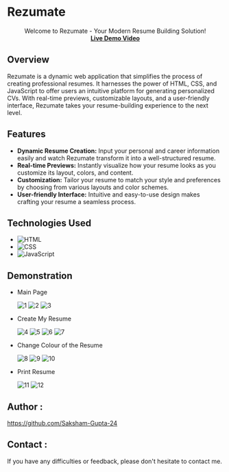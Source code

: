 # Rezumate
<p align="center">
  Welcome to Rezumate - Your Modern Resume Building Solution!
  <br>
 <strong> <a href="https://www.linkedin.com/posts/saksham-gupta24_codeclause-login-authfusion-activity-7098976647072157696-FCVp?utm_source=share&utm_medium=member_desktop">Live Demo Video</a></strong>


## Overview

Rezumate is a dynamic web application that simplifies the process of creating professional resumes. It harnesses the power of HTML, CSS, and JavaScript to offer users an intuitive platform for generating personalized CVs. With real-time previews, customizable layouts, and a user-friendly interface, Rezumate takes your resume-building experience to the next level.

## Features

- **Dynamic Resume Creation:** Input your personal and career information easily and watch Rezumate transform it into a well-structured resume.
- **Real-time Previews:** Instantly visualize how your resume looks as you customize its layout, colors, and content.
- **Customization:** Tailor your resume to match your style and preferences by choosing from various layouts and color schemes.
- **User-friendly Interface:** Intuitive and easy-to-use design makes crafting your resume a seamless process.

## Technologies Used
- ![HTML](https://img.shields.io/badge/HTML-Code-orange?style=flat-square&logo=html5)
- ![CSS](https://img.shields.io/badge/CSS-Styles-blue?style=flat-square&logo=css3)
- ![JavaScript](https://img.shields.io/badge/JavaScript-Logic-yellow?style=flat-square&logo=javascript)


## Demonstration

- Main Page
  
  ![1](https://github.com/Saksham-Gupta-24/Rezumate/assets/114461220/2c3f913d-55a5-4f2a-b4e9-c131620953b7)
  ![2](https://github.com/Saksham-Gupta-24/Rezumate/assets/114461220/ffcc6c16-f515-4a1c-8b13-5236292c660f)
  ![3](https://github.com/Saksham-Gupta-24/Rezumate/assets/114461220/4b609736-c30a-4061-9546-442c50bb88ce)

- Create My Resume
  
  ![4](https://github.com/Saksham-Gupta-24/Rezumate/assets/114461220/038fe7c9-76e8-420f-aa52-cc568dd21276)
  ![5](https://github.com/Saksham-Gupta-24/Rezumate/assets/114461220/8c5516ce-431e-4425-9710-b8266fe3855b)
  ![6](https://github.com/Saksham-Gupta-24/Rezumate/assets/114461220/ff52de50-52d3-4270-8d70-c4e2f7ca151e)
  ![7](https://github.com/Saksham-Gupta-24/Rezumate/assets/114461220/a28ad255-db25-4c71-9249-07f211ef95ab)

- Change Colour of the Resume

  ![8](https://github.com/Saksham-Gupta-24/Rezumate/assets/114461220/d45c213e-64ef-424f-8b83-7a3cb3344fb4)
  ![9](https://github.com/Saksham-Gupta-24/Rezumate/assets/114461220/1713a542-66e6-4519-9346-9f31aca68a2c)
  ![10](https://github.com/Saksham-Gupta-24/Rezumate/assets/114461220/fc57b874-fac5-49f6-b6e2-208609cb9204)

- Print Resume

  ![11](https://github.com/Saksham-Gupta-24/Rezumate/assets/114461220/5afbcd05-8d0a-4754-a968-5e50a7751a6b)
  ![12](https://github.com/Saksham-Gupta-24/Rezumate/assets/114461220/31788c3d-3531-474b-92f7-d4c606d529cd)





## Author :

https://github.com/Saksham-Gupta-24


## Contact :

If you have any difficulties or feedback, please don't hesitate to contact me. 
